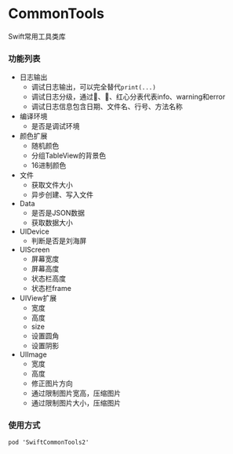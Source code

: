 # CommonTools
Swift常用工具类库

### 功能列表
  * 日志输出
    - 调试日志输出，可以完全替代`print(...)`
    - 调试日志分级，通过💚、💛、红心分表代表info、warning和error
    - 调试日志信息包含日期、文件名、行号、方法名称
  * 编译环境
    - 是否是调试环境
  * 颜色扩展
    - 随机颜色
    - 分组TableView的背景色
    - 16进制颜色
  * 文件
    - 获取文件大小
    - 异步创建、写入文件
  * Data
    - 是否是JSON数据
    - 获取数据大小
  * UIDevice
    - 判断是否是刘海屏
  * UIScreen
    - 屏幕宽度
    - 屏幕高度
    - 状态栏高度
    - 状态栏frame
  * UIView扩展
    - 宽度
    - 高度
    - size
    - 设置圆角
    - 设置阴影
  * UIImage
    - 宽度
    - 高度
    - 修正图片方向
    - 通过限制图片宽高，压缩图片
    - 通过限制图片大小，压缩图片
### 使用方式
```
pod 'SwiftCommonTools2'
```
  
